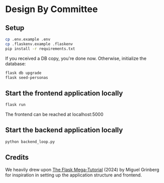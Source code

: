 # Design By Committee

## Setup

```bash
cp .env.example .env
cp .flaskenv.example .flaskenv
pip install -r requirements.txt
```

If you received a DB copy, you're done now. Otherwise, initialize the database:

```bash
flask db upgrade
flask seed-personas
```

## Start the frontend application locally

```bash
flask run
```

The frontend can be reached at localhost:5000

## Start the backend application locally
``` bash
python backend_loop.py
```

## Credits

We heavily drew upon [The Flask Mega-Tutorial](https://blog.miguelgrinberg.com/post/the-flask-mega-tutorial-part-i-hello-world) (2024) by Miguel Grinberg for inspiration in setting up the application structure and frontend.